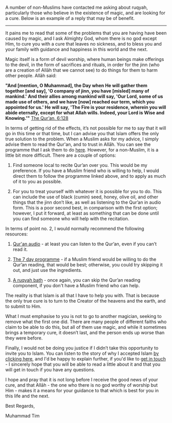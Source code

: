 [published: true]:/
[date: 2015-08-22]:/
[title: Ruqyah for Non-Muslims]:/

A number of non-Muslims have contacted me asking about ruqyah, particularly those who believe in the existence of magic, and are looking for a cure. Below is an example of a reply that may be of benefit.

<hr/>

It pains me to read that some of the problems that you are having have been caused by magic, and I ask Almighty God, whom there is no god except Him, to cure you with a cure that leaves no sickness, and to bless you and your family with guidance and happiness in this world and the next.

Magic itself is a form of devil worship, where human beings make offerings to the devil, in the form of sacrifices and rituals, in order for the jinn (who are a creation of Allāh that we cannot see) to do things for them to harm other people. Allāh said:

**"And [mention, O Muhammad], the Day when He will gather them together [and say], 'O company of jinn, you have [misled] many of mankind.' And their allies among mankind will say, 'Our Lord, some of us made use of others, and we have [now] reached our term, which you appointed for us.' He will say, 'The Fire is your residence, wherein you will abide eternally, except for what Allah wills. Indeed, your Lord is Wise and Knowing.'"** [The Qur’an, 6:128](quran.com/6/128)

In terms of getting rid of the effects, it’s not possible for me to say that it will go in this time or that time, but I can advise you that Islam offers the only true solution to the problem. When a Muslim asks for my advice, I simply advise them to read the Qur'an, and to trust in Allāh. You can see the programme that I ask them to do [here](/programme). However, for a non-Muslim, it is a little bit more difficult. There are a couple of options:

1. Find someone local to recite Qur’an over you. This would be my preference.  If you have a Muslim friend who is willing to help, I would direct them to follow the programme linked above, and to apply as much of it to you as possible.

2. For you to treat yourself with whatever it is possible for you to do. This can include the use of black (cumin) seed, honey, olive oil, and other things that the jinn don’t like, as well as listening to the Qur’an in audio form. This is a poor second best, in comparison with the first option; however, I put it forward, at least as something that can be done until you can find someone who will help with the recitation.

In terms of point no. 2, I would normally recommend the following resources:

1. [Qur'an audio](/audio) - at least you can listen to the Qur’an, even if you can’t read it.

2. [The 7 day programme](/7dayrd) - if a Muslim friend would be willing to do the Qur’an reading, that would be best; otherwise, you could try skipping it out, and just use the ingredients.

3. [A ruqyah bath](http://www.ruqyasupport.com/ruqya-bath/) - once again, you can skip the Qur’an reading component, if you don't have a Muslim friend who can help.

The reality is that Islam is all that I have to help you with. That is because the only true cure is to turn to the Creator of the heavens and the earth, and to submit to Him.

What I must emphasise to you is not to go to another magician, seeking to remove what the first one did. There are many people of different faiths who claim to be able to do this, but all of them use magic, and while it sometimes brings a temporary cure, it doesn’t last, and the person ends up worse than they were before.

Finally, I would not be doing you justice if I didn’t take this opportunity to invite you to Islam. You can listen to the story of why I accepted Islam [by clicking here](https://www.youtube.com/watch?v=D2ClWkd4wsU), and I'd be happy to explain further, if you'd like to [get in touch](/contact) - I sincerely hope that you will be able to read a little about it and that you will get in touch if you have any questions.

I hope and pray that it is not long before I receive the good news of your cure, and that Allāh - the one who there is no god worthy of worship but Him - makes it a means for your guidance to that which is best for you in this life and the next.

Best Regards,

Muhammad Tim